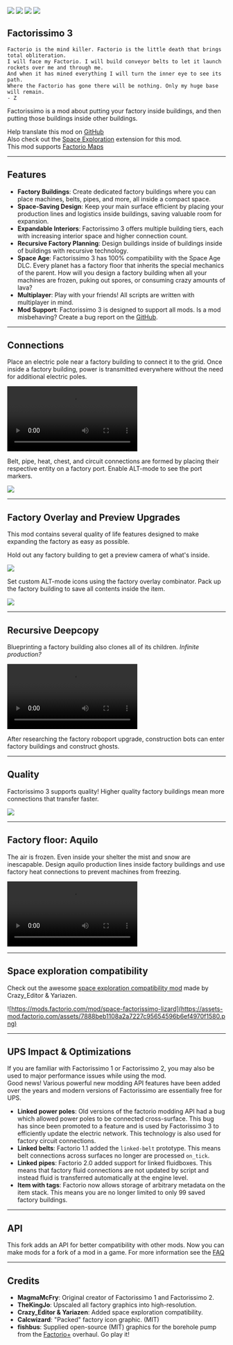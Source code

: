 [![](https://img.shields.io/badge/dynamic/json?color=orange&label=Factorio&query=downloads_count&suffix=%20downloads&url=https%3A%2F%2Fmods.factorio.com%2Fapi%2Fmods%2Ffactorissimo-2-notnotmelon&style=for-the-badge)](https://mods.factorio.com/mod/factorissimo-2-notnotmelon) [![](https://img.shields.io/badge/Discord-Community-blue?style=for-the-badge)](https://discord.gg/SAUq8hcZkq) [![](https://img.shields.io/github/issues/notnotmelon/factorissimo-2-notnotmelon?label=Bug%20Reports&style=for-the-badge)](https://github.com/notnotmelon/factorissimo-2-notnotmelon/issues) [![](https://img.shields.io/github/issues-pr/notnotmelon/factorissimo-2-notnotmelon?label=Pull%20Requests&style=for-the-badge)](https://github.com/notnotmelon/factorissimo-2-notnotmelon/pulls)

## Factorissimo 3

    Factorio is the mind killer. Factorio is the little death that brings total obliteration.
    I will face my Factorio. I will build conveyor belts to let it launch rockets over me and through me.
    And when it has mined everything I will turn the inner eye to see its path.
    Where the Factorio has gone there will be nothing. Only my huge base will remain.
    - Z

Factorissimo is a mod about putting your factory inside buildings, and then putting those buildings inside other buildings.

Help translate this mod on [GitHub](https://github.com/notnotmelon/factorissimo-2-notnotmelon/pulls)  
Also check out the [Space Exploration](https://mods.factorio.com/mod/space-factorissimo-updated) extension for this mod.  
This mod supports [Factorio Maps](https://youtu.be/zDkEtZGG0IQ)  

---

## Features

- **Factory Buildings**: Create dedicated factory buildings where you can place machines, belts, pipes, and more, all inside a compact space.
- **Space-Saving Design**: Keep your main surface efficient by placing your production lines and logistics inside buildings, saving valuable room for expansion.
- **Expandable Interiors**: Factorissimo 3 offers multiple building tiers, each with increasing interior space and higher connection count.
- **Recursive Factory Planning**: Design buildings inside of buildings inside of buildings with recursive technology.
- **Space Age**: Factorissimo 3 has 100% compatibility with the Space Age DLC. Every planet has a factory floor that inherits the special mechanics of the parent. How will you design a factory building when all your machines are frozen, puking out spores, or consuming crazy amounts of lava?
- **Multiplayer**: Play with your friends! All scripts are written with multiplayer in mind.
- **Mod Support**: Factorissimo 3 is designed to support all mods. Is a mod misbehaving? Create a bug report on the [GitHub](https://github.com/notnotmelon/factorissimo-2-notnotmelon/issues).

---

## Connections

Place an electric pole near a factory building to connect it to the grid. Once inside a factory building, power is transmitted everywhere without the need for additional electric poles.

![](https://files.catbox.moe/n99rh6.mp4)

Belt, pipe, heat, chest, and circuit connections are formed by placing their respective entity on a factory port. Enable ALT-mode to see the port markers.

![](https://assets-mod.factorio.com/assets/d7e68a857db8c6c98f06db2cd3e5d3ed701918f9.png)

---

## Factory Overlay and Preview Upgrades

This mod contains several quality of life features designed to make expanding the factory as easy as possible.

Hold out any factory building to get a preview camera of what's inside.

![](https://assets-mod.factorio.com/assets/45a9a5801c3beaf17f8b8e334a9d200f64d9a725.png)

Set custom ALT-mode icons using the factory overlay combinator. Pack up the factory building to save all contents inside the item.

![](https://assets-mod.factorio.com/assets/3cfecea1399ba0668a61a64fa6676b76c3960ccd.png)

---

## Recursive Deepcopy

Blueprinting a factory building also clones all of its children. _Infinite production?_

![](https://files.catbox.moe/2lxnxd.mp4)

After researching the factory roboport upgrade, construction bots can enter factory buildings and construct ghosts.

---

## Quality

Factorissimo 3 supports quality! Higher quality factory buildings mean more connections that transfer faster.

![](https://assets-mod.factorio.com/assets/d94d181f2f35e65e0bc9df8a6c4dbb510df9178e.png)

---

## Factory floor: Aquilo

The air is frozen. Even inside your shelter the mist and snow are inescapable. Design aquilo production lines inside factory buildings and use factory heat connections to prevent machines from freezing.

![](https://files.catbox.moe/gwrsss.mp4)

---

## Space exploration compatibility
Check out the awesome [space exploration compatibility mod](https://mods.factorio.com/mod/space-factorissimo-lizard) made by Crazy_Editor & Yariazen.

![https://mods.factorio.com/mod/space-factorissimo-lizard](https://assets-mod.factorio.com/assets/7888beb1108a2a7227c95654596b6ef4970f1580.png)

---

## UPS Impact & Optimizations

If you are familiar with Factorissimo 1 or Factorissimo 2, you may also be used to major performance issues while using the mod.  
Good news! Various powerful new modding API features have been added over the years and modern versions of Factorissimo are essentially free for UPS.

- **Linked power poles**: Old versions of the factorio modding API had a bug which allowed power poles to be connected cross-surface. This bug has since been promoted to a feature and is used by Factorissimo 3 to efficiently update the electric network. This technology is also used for factory circuit connections.
- **Linked belts**: Factorio 1.1 added the `linked-belt` prototype. This means belt connections across surfaces no longer are processed `on_tick`.
- **Linked pipes**: Factorio 2.0 added support for linked fluidboxes. This means that factory fluid connections are not updated by script and instead fluid is transferred automatically at the engine level.
- **Item with tags**: Factorio now allows storage of arbitrary metadata on the item stack. This means you are no longer limited to only 99 saved factory buildings.

---

## API

This fork adds an API for better compatibility with other mods. Now you can make mods for a fork of a mod in a game.
For more information see the [FAQ](https://mods.factorio.com/mod/factorissimo-2-notnotmelon/faq)

---

## Credits

- **MagmaMcFry**: Original creator of Factorissimo 1 and Factorissimo 2.
- **TheKingJo**: Upscaled all factory graphics into high-resolution.
- **Crazy_Editor & Yariazen**: Added space exploration compatibility.
- **Calcwizard**: "Packed" factory icon graphic. (MIT)
- **fishbus**: Supplied open-source (MIT) graphics for the borehole pump from the [Factorio+](https://mods.factorio.com/mod/factorioplus) overhaul. Go play it!